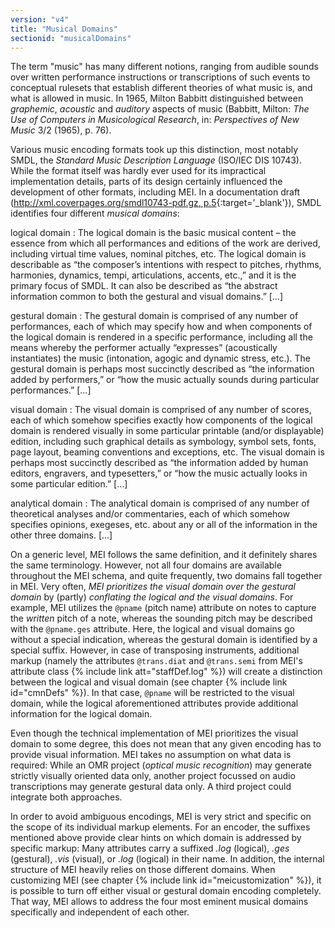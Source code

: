 ```yaml
---
version: "v4"
title: "Musical Domains"
sectionid: "musicalDomains"
---
```


The term "music" has many different notions, ranging from audible sounds over written performance instructions or transcriptions of such events to conceptual rulesets that establish different theories of what music is, and what is allowed in music. In 1965, Milton Babbitt distinguished between _graphemic_, _acoustic_ and _auditory_ aspects of music (Babbitt, Milton: _The Use of Computers in Musicological Research_, in: _Perspectives of New Music_ 3/2 (1965), p. 76).

Various music encoding formats took up this distinction, most notably SMDL, the _Standard Music Description Language_ (ISO/IEC DIS 10743). While the format itself was hardly ever used for its impractical implementation details, parts of its design certainly influenced the development of other formats, including MEI. In a documentation draft ([http://xml.coverpages.org/smdl10743-pdf.gz, p.5](http://xml.coverpages.org/smdl10743-pdf.gz){:target='\_blank'}), SMDL identifies four different _musical domains_:

logical domain
: The logical domain is the basic musical content – the essence from which all performances and editions of the work are derived, including virtual time values, nominal pitches, etc. The logical domain is describable as “the composer’s intentions with respect to pitches, rhythms, harmonies, dynamics, tempi, articulations, accents, etc.,” and it is the primary focus of SMDL. It can also be described as “the abstract information common to both the gestural and visual domains.” […]

gestural domain
: The gestural domain is comprised of any number of performances, each of which may specify how and when components of the logical domain is rendered in a specific performance, including all the means whereby the performer actually “expresses” (acoustically instantiates) the music (intonation, agogic and dynamic stress, etc.). The gestural domain is perhaps most succinctly described as “the information added by performers,” or “how the music actually sounds during particular performances.” […]

visual domain
: The visual domain is comprised of any number of scores, each of which somehow specifies exactly how components of the logical domain is rendered visually in some particular printable (and/or displayable) edition, including such graphical details as symbology, symbol sets, fonts, page layout, beaming conventions and exceptions, etc. The visual domain is perhaps most succinctly described as “the information added by human editors, engravers, and typesetters,” or “how the music actually looks in some particular edition.”  […]

analytical domain
: The analytical domain is comprised of any number of theoretical analyses and/or commentaries, each of which somehow specifies opinions, exegeses, etc. about any or all of the information in the other three domains. […]

On a generic level, MEI follows the same definition, and it definitely shares the same terminology. However, not all four domains are available throughout the MEI schema, and quite frequently, two domains fall together in MEI. Very often, _MEI prioritizes the visual domain over the gestural domain_ by (partly) _conflating the logical and the visual domains_. For example, MEI utilizes the <code>@pname</code> (pitch name) attribute on notes to capture the _written_ pitch of a note, whereas the sounding pitch may be described with the <code>@pname.ges</code> attribute. Here, the logical and visual domains go without a special indication, whereas the gestural domain is identified by a special suffix. However, in case of transposing instruments, additional markup (namely the attributes <code>@trans.diat</code> and <code>@trans.semi</code> from MEI's attribute class {% include link att="staffDef.log" %}) will create a distinction between the logical and visual domain (see chapter {% include link id="cmnDefs" %}). In that case, <code>@pname</code> will be restricted to the visual domain, while the logical aforementioned attributes provide additional information for the logical domain.

Even though the technical implementation of MEI prioritizes the visual domain to some degree, this does not mean that any given encoding has to provide visual information. MEI takes no assumption on what data is required: While an OMR project (_optical music recognition_) may generate strictly visually oriented data only, another project focussed on audio transcriptions may generate gestural data only. A third project could integrate both approaches.

In order to avoid ambiguous encodings, MEI is very strict and specific on the scope of its individual markup elements. For an encoder, the suffixes mentioned above provide clear hints on which domain is addressed by specific markup: Many attributes carry a suffixed _.log_ (logical), _.ges_ (gestural), _.vis_ (visual), or _.log_ (logical) in their name. In addition, the internal structure of MEI heavily relies on those different domains. When customizing MEI (see chapter {% include link id="meicustomization" %}), it is possible to turn off either visual or gestural domain encoding completely. That way, MEI allows to address the four most eminent musical domains specifically and independent of each other.
